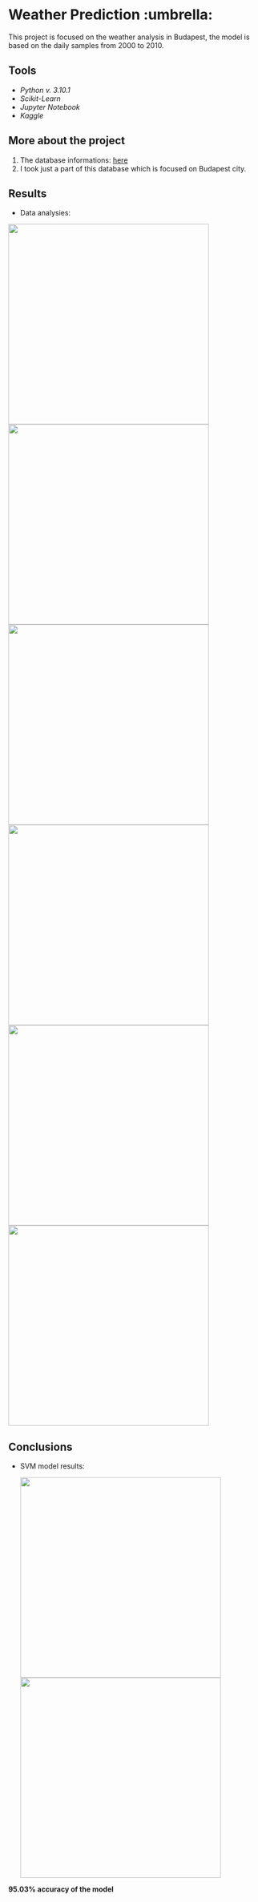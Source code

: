<h1> Weather Prediction :umbrella: </h1>
 
This project is focused on the weather analysis in Budapest, the model is based on the daily samples from 2000 to 2010.

<h2> Tools </h2>

  - *Python v. 3.10.1*
  - *Scikit-Learn*
  - *Jupyter Notebook*
  - *Kaggle*

<h2> More about the project </h2>

1. The database informations: [here](https://github.com/mkowalsky97/Weather_Prediction/blob/main/metadata.txt)
2. I took just a part of this database which is focused on Budapest city. 

<h2> Results </h2>

  - Data analysies:
  
  <img src="https://github.com/mkowalsky97/Weather_Prediction/blob/main/temperature.png" width="400"/>
  <img src="https://github.com/mkowalsky97/Weather_Prediction/blob/main/temp.png" width="400"/>
  <img src="https://github.com/mkowalsky97/Weather_Prediction/blob/main/humidity.png" width="400"/>
  <img src="https://github.com/mkowalsky97/Weather_Prediction/blob/main/hist.png" width="400"/>
  <img src="https://github.com/mkowalsky97/Weather_Prediction/blob/main/boxplot.png" width="400"/>
  <img src="https://github.com/mkowalsky97/Weather_Prediction/blob/main/corr.png" width="400"/>

<h2>
   Conclusions
</h2>

- SVM model results: 

  <img src="https://github.com/mkowalsky97/Weather_Prediction/blob/main/raport.png" width="400"/>
  <img src="https://github.com/mkowalsky97/Weather_Prediction/blob/main/matrix.png" width="400"/>

**95.03% accuracy of the model**
